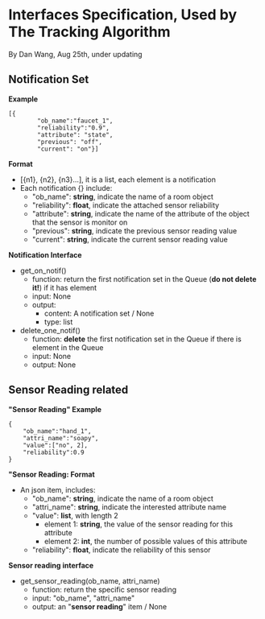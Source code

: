 

Interfaces Specification, Used by The Tracking Algorithm
========================
By Dan Wang, Aug 25th, under updating


Notification Set
----------------
**Example**
	
    [{
            "ob_name":"faucet_1",
            "reliability":"0.9",
            "attribute": "state",
            "previous": "off",
            "current": "on"}]

**Format**

 - [{n1}, {n2}, {n3}...], it is a list, each element is a notification
 - Each notification {} include:
	 - "ob_name": **string**, indicate the name of a room object
	 - "reliability": **float**, indicate the attached sensor reliability
	 - "attribute": **string**, indicate the name of the attribute of the object that the sensor is monitor on
	 - "previous": **string**, indicate the previous sensor reading value
	 -  "current": **string**, indicate the current sensor reading value

**Notification Interface**

 - get_on_notif()
     - function: return the first notification set in the Queue (**do not delete it!**) if it has element
	 - input: None
	 - output: 
		 - content: A notification set / None
		 - type: list
 - delete_one_notif()
	 - function: **delete** the first notification set in the Queue if there is element in the Queue
	 - input: None
	 - output: None


Sensor Reading related
-----------------------

**"Sensor Reading" Example**
	
    {
	    "ob_name":"hand_1",
	    "attri_name":"soapy",
	    "value":["no", 2],
	    "reliability":0.9
	}

 **"Sensor Reading: Format**

 - An json item, includes:
	 - "ob_name": **string**, indicate the name of a room object
	 - "attri_name": **string**, indicate the interested attribute name
	 - "value":  **list**, with length 2
		 - element 1: **string**, the value of the sensor reading for this attribute
		 - element 2: **int**, the number of possible values of this attribute
	 - "reliability": **float**, indicate the reliability of this sensor

**Sensor reading interface**

 - get_sensor_reading(ob_name, attri_name)
	 - function: return the specific sensor reading
	 - input: "ob_name", "attri_name"
	 - output: an "**sensor reading**" item / None
